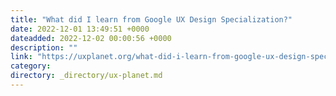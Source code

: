 ```yaml
---
title: "What did I learn from Google UX Design Specialization?"
date: 2022-12-01 13:49:51 +0000
dateadded: 2022-12-02 00:00:56 +0000
description: ""
link: "https://uxplanet.org/what-did-i-learn-from-google-ux-design-specialization-4f3ddc3e0670?source=rss----819cc2aaeee0---4"
category:
directory: _directory/ux-planet.md
---
```

